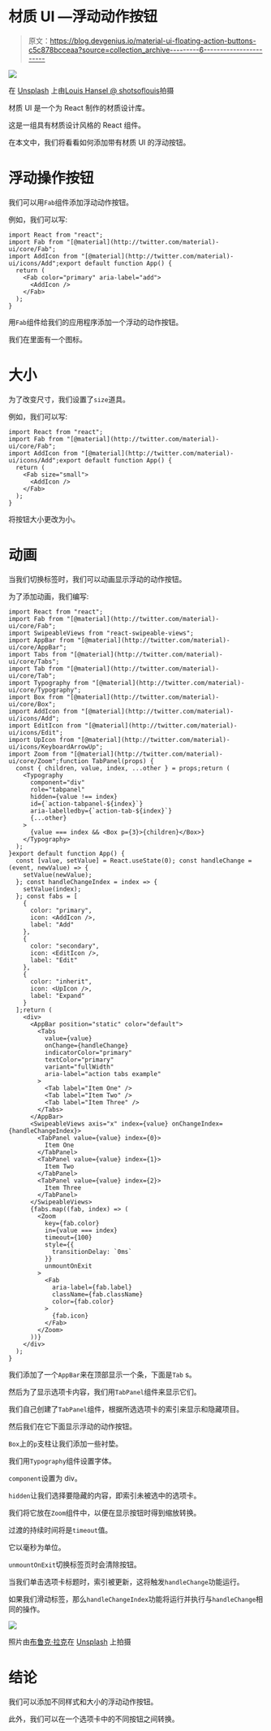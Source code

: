 # 材质 UI —浮动动作按钮

> 原文：<https://blog.devgenius.io/material-ui-floating-action-buttons-c5c878bcceaa?source=collection_archive---------6----------------------->

![](img/9e7cdcdc53c964f87ef1efe2c54bddc4.png)

在 [Unsplash](https://unsplash.com?utm_source=medium&utm_medium=referral) 上由[Louis Hansel @ shotsoflouis](https://unsplash.com/@louishansel?utm_source=medium&utm_medium=referral)拍摄

材质 UI 是一个为 React 制作的材质设计库。

这是一组具有材质设计风格的 React 组件。

在本文中，我们将看看如何添加带有材质 UI 的浮动按钮。

# 浮动操作按钮

我们可以用`Fab`组件添加浮动动作按钮。

例如，我们可以写:

```
import React from "react";
import Fab from "[@material](http://twitter.com/material)-ui/core/Fab";
import AddIcon from "[@material](http://twitter.com/material)-ui/icons/Add";export default function App() {
  return (
    <Fab color="primary" aria-label="add">
      <AddIcon />
    </Fab>
  );
}
```

用`Fab`组件给我们的应用程序添加一个浮动的动作按钮。

我们在里面有一个图标。

# 大小

为了改变尺寸，我们设置了`size`道具。

例如，我们可以写:

```
import React from "react";
import Fab from "[@material](http://twitter.com/material)-ui/core/Fab";
import AddIcon from "[@material](http://twitter.com/material)-ui/icons/Add";export default function App() {
  return (
    <Fab size="small">
      <AddIcon />
    </Fab>
  );
}
```

将按钮大小更改为小。

# 动画

当我们切换标签时，我们可以动画显示浮动的动作按钮。

为了添加动画，我们编写:

```
import React from "react";
import Fab from "[@material](http://twitter.com/material)-ui/core/Fab";
import SwipeableViews from "react-swipeable-views";
import AppBar from "[@material](http://twitter.com/material)-ui/core/AppBar";
import Tabs from "[@material](http://twitter.com/material)-ui/core/Tabs";
import Tab from "[@material](http://twitter.com/material)-ui/core/Tab";
import Typography from "[@material](http://twitter.com/material)-ui/core/Typography";
import Box from "[@material](http://twitter.com/material)-ui/core/Box";
import AddIcon from "[@material](http://twitter.com/material)-ui/icons/Add";
import EditIcon from "[@material](http://twitter.com/material)-ui/icons/Edit";
import UpIcon from "[@material](http://twitter.com/material)-ui/icons/KeyboardArrowUp";
import Zoom from "[@material](http://twitter.com/material)-ui/core/Zoom";function TabPanel(props) {
  const { children, value, index, ...other } = props;return (
    <Typography
      component="div"
      role="tabpanel"
      hidden={value !== index}
      id={`action-tabpanel-${index}`}
      aria-labelledby={`action-tab-${index}`}
      {...other}
    >
      {value === index && <Box p={3}>{children}</Box>}
    </Typography>
  );
}export default function App() {
  const [value, setValue] = React.useState(0); const handleChange = (event, newValue) => {
    setValue(newValue);
  }; const handleChangeIndex = index => {
    setValue(index);
  }; const fabs = [
    {
      color: "primary",
      icon: <AddIcon />,
      label: "Add"
    },
    {
      color: "secondary",
      icon: <EditIcon />,
      label: "Edit"
    },
    {
      color: "inherit",
      icon: <UpIcon />,
      label: "Expand"
    }
  ];return (
    <div>
      <AppBar position="static" color="default">
        <Tabs
          value={value}
          onChange={handleChange}
          indicatorColor="primary"
          textColor="primary"
          variant="fullWidth"
          aria-label="action tabs example"
        >
          <Tab label="Item One" />
          <Tab label="Item Two" />
          <Tab label="Item Three" />
        </Tabs>
      </AppBar>
      <SwipeableViews axis="x" index={value} onChangeIndex={handleChangeIndex}>
        <TabPanel value={value} index={0}>
          Item One
        </TabPanel>
        <TabPanel value={value} index={1}>
          Item Two
        </TabPanel>
        <TabPanel value={value} index={2}>
          Item Three
        </TabPanel>
      </SwipeableViews>
      {fabs.map((fab, index) => (
        <Zoom
          key={fab.color}
          in={value === index}
          timeout={100}
          style={{
            transitionDelay: `0ms`
          }}
          unmountOnExit
        >
          <Fab
            aria-label={fab.label}
            className={fab.className}
            color={fab.color}
          >
            {fab.icon}
          </Fab>
        </Zoom>
      ))}
    </div>
  );
}
```

我们添加了一个`AppBar`来在顶部显示一个条，下面是`Tab` s。

然后为了显示选项卡内容，我们用`TabPanel`组件来显示它们。

我们自己创建了`TabPanel`组件，根据所选选项卡的索引来显示和隐藏项目。

然后我们在它下面显示浮动的动作按钮。

`Box`上的`p`支柱让我们添加一些衬垫。

我们用`Typography`组件设置字体。

`component`设置为 div。

`hidden`让我们选择要隐藏的内容，即索引未被选中的选项卡。

我们将它放在`Zoom`组件中，以便在显示按钮时得到缩放转换。

过渡的持续时间将是`timeout`值。

它以毫秒为单位。

`unmountOnExit`切换标签页时会清除按钮。

当我们单击选项卡标题时，索引被更新，这将触发`handleChange`功能运行。

如果我们滑动标签，那么`handleChangeIndex`功能将运行并执行与`handleChange`相同的操作。

![](img/cb7df534ae6a9cec5e28341e9113d640.png)

照片由[布鲁克·拉克](https://unsplash.com/@brookelark?utm_source=medium&utm_medium=referral)在 [Unsplash](https://unsplash.com?utm_source=medium&utm_medium=referral) 上拍摄

# 结论

我们可以添加不同样式和大小的浮动动作按钮。

此外，我们可以在一个选项卡中的不同按钮之间转换。